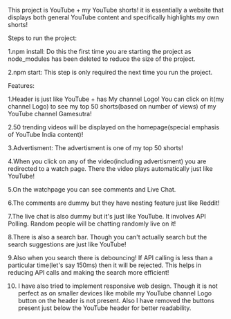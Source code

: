 This project is YouTube + my YouTube shorts! it is essentially a website that displays both general YouTube content and specifically highlights my own shorts!

Steps to run the project:

1.npm install: Do this the first time you are starting the project as node_modules has been deleted to reduce the size of the project.

2.npm start: This step is only required the next time you run the project. 

Features:

1.Header is just like YouTube + has My channel Logo! You can click on it(my channel Logo) to see my top 50 shorts(based on number of views) of my YouTube channel Gamesutra!

2.50 trending videos will be displayed on the homepage(special emphasis of YouTube India content)!

3.Advertisment: The advertisment is one of my top 50 shorts!

4.When you click on any of the video(including advertisment) you are redirected to a watch page. There the video plays automatically just like YouTube!

5.On the watchpage you can see comments and Live Chat. 

6.The comments are dummy but they have nesting feature just like Reddit!

7.The live chat is also dummy but it's just like YouTube. It involves API Polling. Random people will be chatting randomly live on it!

8.There is also a search bar. Though you can't actually search but the search suggestions are just like YouTube!

9.Also when you search there is debouncing! If API calling is less than a particular time(let's say 150ms) then it will be rejected. This helps in reducing API calls and making the search more efficient!

10. I have also tried to implement responsive web design. Though it is not perfect as on smaller devices like mobile my YouTube channel Logo button on the header is not present. Also I have removed the buttons present just below the YouTube     header for better readability.
